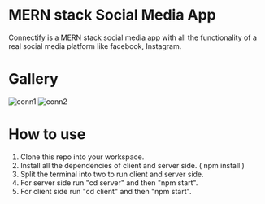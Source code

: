 # MERN stack Social Media App
Connectify is a MERN stack social media app with all the functionality of a real social media platform like facebook, Instagram.

# Gallery
![conn1](https://user-images.githubusercontent.com/99349913/235306145-d9b3ce31-e020-43f2-80da-d53d6862b7e2.png)
![conn2](https://user-images.githubusercontent.com/99349913/235306157-2e4bfe63-2536-4c1d-b26a-5009bb20fc4e.png)

# How to use
1) Clone this repo into your workspace.
2) Install all the dependencies of client and server side. ( npm install )
3) Split the terminal into two to run client and server side.
4) For server side run "cd server" and then "npm start".
5) For client side run "cd client" and then "npm start".

